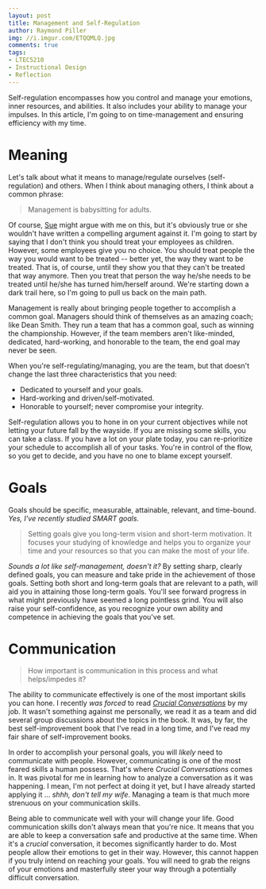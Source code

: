 ```yaml
---
layout: post
title: Management and Self-Regulation
author: Raymond Piller
img: //i.imgur.com/ETQQMLQ.jpg
comments: true
tags:
- LTEC5210
- Instructional Design
- Reflection
---
```

Self-regulation encompasses how you control and manage your emotions, inner resources, and abilities.
It also includes your ability to manage your impulses.
In this article, I'm going to on time-management and ensuring efficiency with my time.

# Meaning

Let's talk about what it means to manage/regulate ourselves (self-regulation) and others.
When I think about managing others, I think about a common phrase:

> Management is babysitting for adults.

Of course, [Sue](https://www.linkedin.com/pulse/youre-manager-babysitter-you-want-high-performance-treat-sue-bingham/) might argue with me on this, but it's obviously true or she wouldn't have written a compelling argument against it.
I'm going to start by saying that I don't think you should treat your employees as children.
However, some employees give you no choice.
You should treat people the way you would want to be treated -- better yet, the way they want to be treated.
That is, of course, until they show you that they can't be treated that way anymore.
Then you treat that person the way he/she needs to be treated until he/she has turned him/herself around.
We're starting down a dark trail here, so I'm going to pull us back on the main path.

Management is really about bringing people together to accomplish a common goal.
Managers should think of themselves as an amazing coach; like Dean Smith.
They run a team that has a common goal, such as winning the championship.
However, if the team members aren't like-minded, dedicated, hard-working, and honorable to the team, the end goal may never be seen.

When you're self-regulating/managing, you are the team, but that doesn't change the last three characteristics that you need:

- Dedicated to yourself and your goals.
- Hard-working and driven/self-motivated.
- Honorable to yourself; never compromise your integrity.

Self-regulation allows you to hone in on your current objectives while not letting your future fall by the wayside.
If you are missing some skills, you can take a class.
If you have a lot on your plate today, you can re-prioritize your schedule to accomplish all of your tasks.
You're in control of the flow, so you get to decide, and you have no one to blame except yourself.

# Goals

Goals should be specific, measurable, attainable, relevant, and time-bound.
*Yes, I've recently studied SMART goals.*

> Setting goals give you long-term vision and short-term motivation.
> It focuses your studying of knowledge and helps you to organize your time and your resources so that you can make the most of your life.

*Sounds a lot like self-management, doesn't it?*
By setting sharp, clearly defined goals, you can measure and take pride in the achievement of those goals.
Setting both short and long-term goals that are relevant to a path, will aid you in attaining those long-term goals.
You'll see forward progress in what might previously have seemed a long pointless grind.
You will also raise your self-confidence, as you recognize your own ability and competence in achieving the goals that you've set.

# Communication

> How important is communication in this process and what helps/impedes it?

The ability to communicate effectively is one of the most important skills you can hone.
I recently *was forced* to read *[Crucial Conversations](https://amzn.to/2uAsgOZ)* by my job.
It wasn't something against me personally, we read it as a team and did several group discussions about the topics in the book.
It was, by far, the best self-improvement book that I've read in a long time, and I've read my fair share of self-improvement books.

In order to accomplish your personal goals, you will *likely* need to communicate with people.
However, communicating is one of the most feared skills a human possess.
That's where *Crucial Conversations* comes in.
It was pivotal for me in learning how to analyze a conversation as it was happening.
I mean, I'm not perfect at doing it yet, but I have already started applying it ... *shhh, don't tell my wife*.
Managing a team is that much more strenuous on your communication skills.

Being able to communicate well with your will change your life.
Good communication skills don't always mean that you're nice.
It means that you are able to keep a conversation safe and productive at the same time.
When it's a *crucial* conversation, it becomes significantly harder to do.
Most people allow their emotions to get in their way.
However, this cannot happen if you truly intend on reaching your goals.
You will need to grab the reigns of your emotions and masterfully steer your way through a potentially difficult conversation.
